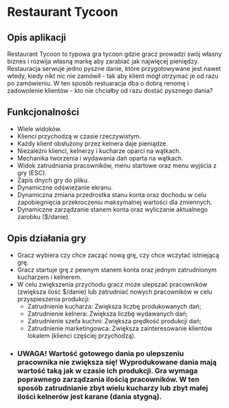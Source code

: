 # Restaurant Tycoon
## Opis aplikacji
Restaurant Tycoon to typowa gra tycoon gdzie gracz prowadzi swój własny biznes i rozwija własną markę aby zarabiać jak najwięcej pieniędzy. 
Restauracja serwuje jedno pyszne danie, które przygotowywane jest nawet wtedy, kiedy nikt nic nie zamówił - tak aby klient mógł otrzymać je od razu po zamówieniu. W ten sposób restuaracja dba o dobrą renomę i zadowolenie klientów - kto nie chciałby od razu dostać pysznego dania? 

## Funkcjonalności
- Wiele widoków.
- Klienci przychodzą w czasie rzeczywistym.
- Każdy klient obsłużony przez kelnera daje pieniądze.
- Niezależni klienci, kelnerzy i kucharze oparci na wątkach.
- Mechanika tworzenia i wydawania dań oparta na wątkach.
- Widok zatrudniania pracowników, menu startowe oraz menu wyjścia z gry (ESC).
- Zapis dnych gry do pliku.
- Dynamiczne odświeżanie ekranu.
- Dynamiczna zmiana przedrostka stanu konta oraz dochodu w celu zapobiegnięcia przekroczeniu maksymalnej wartości dla zmiennych.
- Dynamiczne zarządzanie stanem konta oraz wyliczanie aktualnego zarobku ($/danie).

## Opis działania gry
- Gracz wybiera czy chce zacząć nową grę, czy chce wczytać istniejącą grę.
- Gracz startuje grę z pewnym stanem konta oraz jednym zatrudnionym kucharzem i kelnerem.
- W celu zwiększenia przychodu gracz może ulepszać pracowników (zwiększa ilość $/danie) lub zatrudniać nowych pracowników w celu przyspieszenia produkcji:
  - Zatrudnienie kucharza: Zwiększa liczbę produkowanych dań;
  - Zatrudnienie kelnera: Zwiększa liczbę wydawanych dań;
  - Zatrudnienie szefa kuchni: Zwiększa prędkość produkcji dań;
  - Zatrudnienie marketingowca: Zwiększa zainteresowanie klientów lokalem (klienci częściej przychodzą).
- ### UWAGA! Wartość gotowego dania po ulepszeniu pracownika nie zwiększa się! Wyprodukowane dania mają wartość taką jak w czasie ich produkcji. Gra wymaga poprawnego zarządzania ilością pracowników. W ten sposób zatrudnianie zbyt wielu kucharzy lub zbyt małej ilości kelnerów jest karane (dania stygną).
